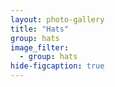 ```yaml
---
layout: photo-gallery
title: "Hats"
group: hats
image_filter:
  - group: hats
hide-figcaption: true
---
```

